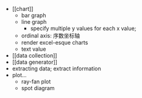 - [[chart]]
    - bar graph
    - line graph
        - specify multiple y values for each x value;
    - ordinal axis: 序数坐标轴
    - render excel-esque charts
    - text value
- [[data collection]]
- [[data generator]]
- extracting data; extract information
- plot...
    - ray-fan plot
    - spot diagram
